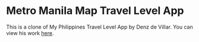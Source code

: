 # Metro Manila Map Travel Level App
This is a clone of My Philippines Travel Level App by Denz de Villar. You can view his work <a href="https://my-philippines-travel-level.com/">here</a>.
